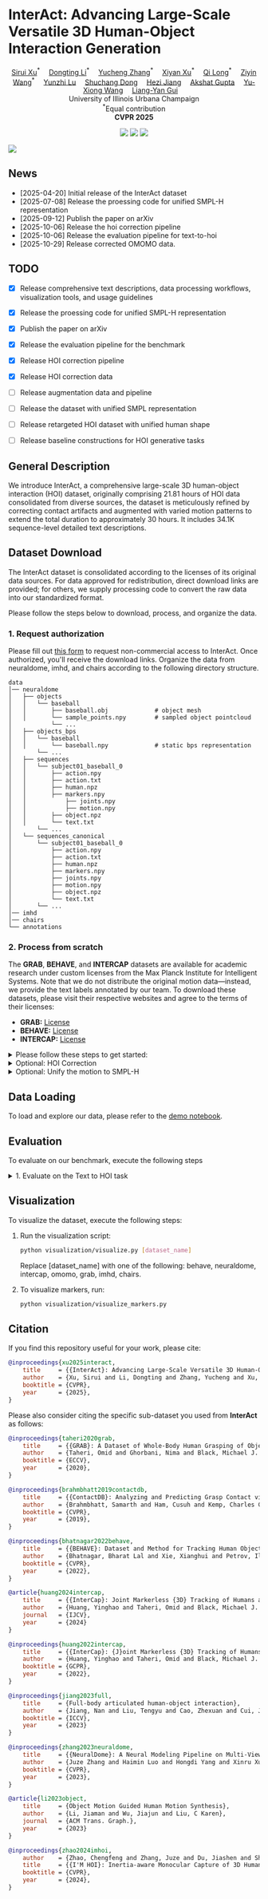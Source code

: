 <p align="center">
<h1><strong>InterAct: Advancing Large-Scale Versatile 3D Human-Object Interaction Generation</strong></h1>
  <p align="center">
    <a href='https://sirui-xu.github.io' target='_blank'>Sirui Xu</a><sup>*</sup>&emsp;
    <a href='' target='_blank'>Dongting Li</a><sup>*</sup>&emsp;
    <a href='' target='_blank'>Yucheng Zhang</a><sup>*</sup>&emsp;
    <a href='' target='_blank'>Xiyan Xu</a><sup>*</sup>&emsp;
    <a href='' target='_blank'>Qi Long</a><sup>*</sup>&emsp;
    <a href='https://github.com/wzyabcas' target='_blank'>Ziyin Wang</a><sup>*</sup>&emsp;
    <a href='' target='_blank'>Yunzhi Lu</a>&emsp;
    <a href='' target='_blank'>Shuchang Dong</a>&emsp;
    <a href='' target='_blank'>Hezi Jiang</a>&emsp;
    <a href='' target='_blank'>Akshat Gupta</a>&emsp;
    <a href='https://yxw.web.illinois.edu/' target='_blank'>Yu-Xiong Wang</a>&emsp;
    <a href='https://lgui.web.illinois.edu/' target='_blank'>Liang-Yan Gui</a>&emsp;
    <br>
    University of Illinois Urbana Champaign
    <br>
    <sup>*</sup>Equal contribution
    <br>
    <strong>CVPR 2025</strong>
  </p>
</p>

</p>
<p align="center">
  <a href='https://arxiv.org/pdf/2509.09555'>
    <img src='https://img.shields.io/badge/Arxiv-2509.09555-A42C25?style=flat&logo=arXiv&logoColor=A42C25'></a>
  <!-- <a href='https://arxiv.org/pdf/xxxx.xxxxx.pdf'>
    <img src='https://img.shields.io/badge/Paper-PDF-yellow?style=flat&logo=arXiv&logoColor=yellow'></a> -->
<a href='https://sirui-xu.github.io/InterAct'>
    <img src='https://img.shields.io/badge/Project-Page-green?style=flat&logo=Google%20chrome&logoColor=green'></a> 
  <a href='https://github.com/wzyabcas/InterAct'>
    <img src='https://img.shields.io/badge/GitHub-Code-black?style=flat&logo=github&logoColor=white'></a>
</p>


![](./assets/teaser.png)

## News
- [2025-04-20] Initial release of the InterAct dataset
- [2025-07-08] Release the proessing code for unified SMPL-H representation
- [2025-09-12] Publish the paper on arXiv
- [2025-10-06] Release the hoi correction pipeline
- [2025-10-06] Release the evaluation pipeline for text-to-hoi
- [2025-10-29] Release corrected OMOMO data.

## TODO
- [x] Release comprehensive text descriptions, data processing workflows, visualization tools, and usage guidelines
- [x] Release the proessing code for unified SMPL-H representation
- [x] Publish the paper on arXiv
- [x] Release the evaluation pipeline for the benchmark
- [x] Release HOI correction pipeline
- [x] Release HOI correction data
- [ ] Release augmentation data and pipeline
- [ ] Release the dataset with unified SMPL representation
- [ ] Release retargeted HOI dataset with unified human shape
- [ ] Release baseline constructions for HOI generative tasks


## General Description

We introduce InterAct, a comprehensive large-scale 3D human-object interaction (HOI) dataset, originally comprising 21.81 hours of HOI data consolidated from diverse sources, the dataset is meticulously refined by correcting contact artifacts and augmented with varied motion patterns to extend the total duration to approximately 30 hours. It includes 34.1K sequence-level detailed text descriptions.

## Dataset Download

The InterAct dataset is consolidated according to the licenses of its original data sources. For data approved for redistribution, direct download links are provided; for others, we supply processing code to convert the raw data into our standardized format.

Please follow the steps below to download, process, and organize the data.

### 1. Request authorization

Please fill out [this form](https://docs.google.com/forms/d/e/1FAIpQLScMCfdd8BXzDBZ3iw0x5zA3KSTlD1F2GTaO8ylDG9Cj1upaPw/viewform?usp=sharing) to request non-commercial access to InterAct. Once authorized, you'll receive the download links. Organize the data from neuraldome, imhd, and chairs according to the following directory structure.

```
data
│── neuraldome
│   ├── objects
│   │   └── baseball
│   │       ├── baseball.obj             # object mesh
│   │       └── sample_points.npy        # sampled object pointcloud
│   		└── ...
│   ├── objects_bps
│   │   └── baseball
│   │       └── baseball.npy             # static bps representation
│   	└── ...
│   ├── sequences
│   │   └── subject01_baseball_0
│   │       ├── action.npy 
│   │       ├── action.txt
│   │       ├── human.npz
│   │       ├── markers.npy
│   │		    ├── joints.npy
│   │		    ├── motion.npy
│   │       ├── object.npz
│   │       └── text.txt
│   	└── ...
│   └── sequences_canonical
│       └── subject01_baseball_0
│           ├── action.npy
│           ├── action.txt
│           ├── human.npz
│           ├── markers.npy
│           ├── joints.npy
│           ├── motion.npy
│           ├── object.npz
│           └── text.txt
│   	└── ...
│── imhd
│── chairs
└── annotations
```



### 2. Process from scratch  

The **GRAB**, **BEHAVE**, and **INTERCAP** datasets are available for academic research under custom licenses from the Max Planck Institute for Intelligent Systems. Note that we do not distribute the original motion data—instead, we provide the text labels annotated by our team. To download these datasets, please visit their respective websites and agree to the terms of their licenses:

- **GRAB:** [License](https://grab.is.tuebingen.mpg.de/license.html)
- **BEHAVE:** [License](https://virtualhumans.mpi-inf.mpg.de/behave/license.html)
- **INTERCAP:** [License](https://intercap.is.tue.mpg.de/license.html)


<details>
  <summary>Please follow these steps to get started:</summary>


1. Download SMPL+H, SMPLX, DMPLs.

    Download SMPL+H mode from [SMPL+H](https://mano.is.tue.mpg.de/download.php) (choose Extended SMPL+H model used in the AMASS project), DMPL model from [DMPL](https://smpl.is.tue.mpg.de/download.php) (choose DMPLs compatible with SMPL), and SMPL-X model from [SMPL-X](https://smpl-x.is.tue.mpg.de/download.php). Then, please place all the models under `./models/`. The `./models/` folder tree should be:

    ```
    models
    │── smplh
    │   ├── female
    │   │   ├── model.npz
    │   ├── male
    │   │   ├── model.npz
    │   ├── neutral
    │   │   ├── model.npz
    │   ├── SMPLH_FEMALE.pkl
    │   └── SMPLH_MALE.pkl
    └── smplx
        ├── SMPLX_FEMALE.npz
        ├── SMPLX_FEMALE.pkl
        ├── SMPLX_MALE.npz
        ├── SMPLX_MALE.pkl
        ├── SMPLX_NEUTRAL.npz
        └── SMPLX_NEUTRAL.pkl
    ```

    Please follow [smplx tools](https://github.com/vchoutas/smplx/blob/main/tools/README.md#merging-smpl-h-and-mano-parameters) to merge SMPL-H and MANO parameters.

2. Prepare Environment

  - Option A: From environment.yml

    Create the Conda environment:
    ```bash
    conda env create -f environment.yml
    ```

    To install PyTorch3D, please follow the official instructions: [Pytorch3D](https://github.com/facebookresearch/pytorch3d/blob/main/INSTALL.md)
    
    Install remaining packages:
    ```
    pip install git+https://github.com/otaheri/chamfer_distance
    pip install git+https://github.com/otaheri/bps_torch
    python -m spacy download en_core_web_sm
    ```

  - Option B: Manual setup

    Create and activate a fresh environment:
    ```bash
    conda create -n interact python=3.8
    conda activate interact
    pip install torch==2.0.0 torchvision==0.15.1 torchaudio==2.0.1 --index-url https://download.pytorch.org/whl/cu118
    ```

    To install PyTorch3D, please follow the official instructions: [Pytorch3D](https://github.com/facebookresearch/pytorch3d/blob/main/INSTALL.md).

    Install remaining packages:
    ```
    pip install -r requirements.txt
    python -m spacy download en_core_web_sm
    ```

    

3. Prepare raw data

  - **BEHAVE** 

    Download the motion data from [this link](https://datasets.d2.mpi-inf.mpg.de/cvpr22behave/behave-30fps-params-v1.tar), and put them into [./data/behave/sequences](data/behave/sequences/). Download object data from [this link](https://datasets.d2.mpi-inf.mpg.de/cvpr22behave/objects.zip), and put them into [./data/behave/objects](data/behave/objects/). 

    Expected File Structure:

    ```bash
    data/behave/
    ├── sequences
    │   ├── data_name
    │       ├── object_fit_all.npz        # object's pose sequences
    │       └── smpl_fit_all.npz          # human's pose sequences
    └── objects
        └── object_name
            ├── object_name.jpg       # one photo of the object
            ├── object_name.obj       # reconstructed 3D scan of the object
            ├── object_name.obj.mtl   # mesh material property
            ├── object_name_tex.jpg   # mesh texture
            └── object_name_fxxx.ply  # simplified object mesh 
    ```

  - **OMOMO**

    Download the dataset from this [link](https://github.com/lijiaman/omomo_release), and download the text annotations from this [link](https://github.com/lijiaman/omomo_release/blob/main/omomo_text_anno.zip).

    Expected File Structure:
    ```bash
    data/omomo/raw
    ├── omomo_text_anno_json_data              # Annotation JSON data
    ├── captured_objects 
    │   └── object_name_cleaned_simplified.obj # Simplified object mesh
    ├── test_diffusion_manip_seq_joints24.p	   # Test sequences
    └── train_diffusion_manip_seq_joints24.p   # Train sequences
    ```
    
  - **InterCap**

    Dowload InterCap from the [the project website](https://intercap.is.tue.mpg.de/). Please download the one with "new results via newly trained LEMO hand models"

    Expected File Structure:

    ```bash
    data/intercap/raw
    └── 01
        └── 01
            └── Seg_id
                ├── res.pkl					   # Human and Object Motion 				
                └── Mesh
                    └── 00000_second_obj.ply   # Object mesh 
      ...
    ```

  - **GRAB**

    Download GRAB from [the project website](https://grab.is.tue.mpg.de/). 

    Expected File Structure:
    ```bash
    data/grab/raw
    ├── grab
    │   ├── s1
    │       └── seq_name.npz      # Human and Object Motion 
        ...
    └── tools
        ├── object_meshes         # Object mesh
        ├── object_settings       
        ├── subject_meshes        # Subject mesh
        └── subject_settings	  
    ```

4. Data Processing

  After organizing the raw data, execute the following steps to process the datasets into our standard representations.

  -  
    Run the processing scripts for each dataset:

    ```bash
    python process/process_behave.py
    python process/process_grab.py
    python process/process_intercap.py
    python process/process_omomo.py
    ```

  - Canonicalize the object mesh:
    
    ```
    python process/canonicalize_obj.py
    ```
    
  - Segment the sequences according to annotations and generate associated text files:
    
    ```bash
    python process/process_text.py
    python process/process_text_omomo.py
    ```
    
    After processing, the directory structure under [data/](data/) should include all sub-datasets, including:
    
    ```
    data
    ├── annotation
    ├── behave
    │   ├── objects
    │   │   └── object_name
    │   │       └── object_name.obj
    │   └── sequences
    │       └── id
    │           ├── human.npz
    │           ├── object.npz
    │           └── text.txt
    ├── omomo
    │   ├── objects
    │   │   └── object_name
    │   │       └── object_name.obj
    │   └── sequences
    │       └── id
    │           ├── human.npz
    │           ├── object.npz
    │           └── text.txt
    ├── intercap
    │   ├── objects
    │   │   └── object_name
    │   │       └── object_name.obj
    │   └── sequences
    │       └── id
    │           ├── human.npz
    │           ├── object.npz
    │           └── text.txt
    └── grab
        ├── objects
        │   └── object_name
        │       └── object_name.obj
        └── sequences
            └── id
                ├── human.npz
                ├── object.npz
                └── text.txt
    
    ```
    
- Canonicalize the human data by running:

  ```bash
  python process/canonicalize_human.py
  
  # or multi_thread for speedup
  python process/canonicalize_human_multi_thread.py
  ```

- Sample object keypoints:

  ```bash
  python process/sample_obj.py
  ```

- Extract motion representations:

  ```bash
  python process/motion_representation.py  
  ```

- Process the object bps for training:

  ```bash
  python process/process_bps.py
  ```

</details> 


<details>
  <summary>Optional: HOI Correction</summary>

  - To get the corrected OMOMO, please download through this [link](https://drive.google.com/file/d/1DODoyYDH7iPGZx2zONTXkw1fYNipbJ8L/view?usp=sharing), or process from scratch following the scripts below. 

  - Step1: Correct the full-body hoi by:

    ```
    python ./hoi_correction/optimize_fullbody.py --dataset behave
    python ./hoi_correction/optimize_fullbody_intercap.py --dataset intercap
    ```
    
  - Step2: Correct the hand by:

    ```bash
    python ./hoi_correction/optimize.py --dataset omomo
    python ./hoi_correction/optimize_hand_behave.py --dataset behave
    ```


</details>



<details>
  <summary>Optional: Unify the motion to SMPL-H</summary>

  - Data

    Register on the [SMPL-X website](http://smpl-x.is.tue.mpg.de/), go to the
    downloads section to get the correspondences and sample data,
    by clicking on the *Model correspondences* button.
    Create a folder
    named `transfer_data` and extract the downloaded zip there. You should have the
    following folder structure now:

    ```bash
    process/smpl_conversion/transfer_data
    ├── meshes
    │   ├── smpl
    │   ├── smplx
    ├── smpl2smplh_def_transfer.pkl
    ├── smpl2smplx_deftrafo_setup.pkl
    ├── smplh2smpl_def_transfer.pkl
    ├── smplh2smplx_deftrafo_setup.pkl
    ├── smplx2smpl_deftrafo_setup.pkl
    ├── smplx2smplh_deftrafo_setup.pkl
    ├── smplx_mask_ids.npy
    ```

  - Unify the SMPL representation by:

    ```bash
    cd ./process/smpl_conversion
    python -m transfer_model --exp-cfg config_files/smplx2smplh.yaml --dataset grab
    ```

    `--dataset`: dataset in [grab, omomo, chairs, intercap]
    
    We adapt the smpl conversion code from [https://github.com/vchoutas/smplx.git](https://github.com/vchoutas/smplx.git) , sepcial thanks to them!

</details>

## Data Loading 

To load and explore our data, please refer to the [demo notebook](data_demo.ipynb).

## Evaluation

To evaluate on our benchmark, execute the following steps
  <details>
  <summary>1. Evaluate on the Text to HOI task</summary>

  - Download the pretrained evaluator checkpoints from this [link](https://drive.google.com/file/d/1-bpafRyaVHdX4TsltDHiGIxcjw-k1Fnf/view?usp=sharing), and put in `assets/eval`.

  - Evaluate on the marker representation used in our paper by:

    ```
      python -m eval.eval_marker_representation \
      --model_path MODEL_PATH \
      --batch_size 64 \
      --dataset interact 
    ```
</details>


## Visualization

To visualize the dataset, execute the following steps:

1. Run the visualization script:

    ```bash
    python visualization/visualize.py [dataset_name]
    ```

    Replace [dataset_name] with one of the following: behave, neuraldome, intercap, omomo, grab, imhd, chairs.

2. To visualize markers, run:

    ```bash
    python visualization/visualize_markers.py
    ```



## Citation  

If you find this repository useful for your work, please cite:

```bibtex
@inproceedings{xu2025interact,
    title     = {{InterAct}: Advancing Large-Scale Versatile 3D Human-Object Interaction Generation},
    author    = {Xu, Sirui and Li, Dongting and Zhang, Yucheng and Xu, Xiyan and Long, Qi and Wang, Ziyin and Lu, Yunzhi and Dong, Shuchang and Jiang, Hezi and Gupta, Akshat and Wang, Yu-Xiong and Gui, Liang-Yan},
    booktitle = {CVPR},
    year      = {2025},
}
```

Please also consider citing the specific sub-dataset you used from **InterAct** as follows:
```bibtex
@inproceedings{taheri2020grab,
    title     = {{GRAB}: A Dataset of Whole-Body Human Grasping of Objects},
    author    = {Taheri, Omid and Ghorbani, Nima and Black, Michael J. and Tzionas, Dimitrios},
    booktitle = {ECCV},
    year      = {2020},
}

@inproceedings{brahmbhatt2019contactdb,
    title     = {{ContactDB}: Analyzing and Predicting Grasp Contact via Thermal Imaging},
    author    = {Brahmbhatt, Samarth and Ham, Cusuh and Kemp, Charles C. and Hays, James},
    booktitle = {CVPR},
    year      = {2019},
}

@inproceedings{bhatnagar2022behave,
    title     = {{BEHAVE}: Dataset and Method for Tracking Human Object Interactions},
    author    = {Bhatnagar, Bharat Lal and Xie, Xianghui and Petrov, Ilya and Sminchisescu, Cristian and Theobalt, Christian and Pons-Moll, Gerard},
    booktitle = {CVPR},
    year      = {2022},
}

@article{huang2024intercap, 
    title     = {{InterCap}: Joint Markerless {3D} Tracking of Humans and Objects in Interaction from Multi-view {RGB-D} Images}, 
    author    = {Huang, Yinghao and Taheri, Omid and Black, Michael J. and Tzionas, Dimitrios}, 
    journal   = {IJCV}, 
    year      = {2024}
}

@inproceedings{huang2022intercap,
    title     = {{InterCap}: {J}oint Markerless {3D} Tracking of Humans and Objects in Interaction},
    author    = {Huang, Yinghao and Taheri, Omid and Black, Michael J. and Tzionas, Dimitrios},
    booktitle = {GCPR},
    year      = {2022}, 
}

@inproceedings{jiang2023full,
    title     = {Full-body articulated human-object interaction},
    author    = {Jiang, Nan and Liu, Tengyu and Cao, Zhexuan and Cui, Jieming and Zhang, Zhiyuan and Chen, Yixin and Wang, He and Zhu, Yixin and Huang, Siyuan},
    booktitle = {ICCV},
    year      = {2023}
}

@inproceedings{zhang2023neuraldome,
    title     = {{NeuralDome}: A Neural Modeling Pipeline on Multi-View Human-Object Interactions},
    author    = {Juze Zhang and Haimin Luo and Hongdi Yang and Xinru Xu and Qianyang Wu and Ye Shi and Jingyi Yu and Lan Xu and Jingya Wang},
    booktitle = {CVPR},
    year      = {2023},
}

@article{li2023object,
    title     = {Object Motion Guided Human Motion Synthesis},
    author    = {Li, Jiaman and Wu, Jiajun and Liu, C Karen},
    journal   = {ACM Trans. Graph.},
    year      = {2023}
}

@inproceedings{zhao2024imhoi,
    author    = {Zhao, Chengfeng and Zhang, Juze and Du, Jiashen and Shan, Ziwei and Wang, Junye and Yu, Jingyi and Wang, Jingya and Xu, Lan},
    title     = {{I'M HOI}: Inertia-aware Monocular Capture of 3D Human-Object Interactions},
    booktitle = {CVPR},
    year      = {2024},
}

```
